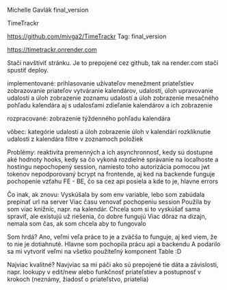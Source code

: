 Michelle Gavlák
final_version


TimeTrackr

https://github.com/mivga2/TimeTrackr
Tag: final_version

https://timetrackr.onrender.com

Stačí navštíviť stránku. Je to prepojené cez github, tak na render.com stačí spustiť deploy.


implementované:
prihlasovanie užívateľov
menežment priateľstiev
zobrazovanie priateľov
vytváranie kalendárov, udalostí, úloh
upravovanie udalostí a úloh
zobrazenie zoznamu udalostí a úloh
zobrazenie mesačného pohľadu kalendára aj s udalosťami
zdieľanie kalendárov a ich zobrazenie

rozpracované:
zobrazenie týždenného pohľadu kalendára

vôbec:
kategórie udalostí a úloh
zobrazenie úloh v kalendári
rozkliknutie udalosti z kalendára
filtre v zoznamoch položiek


Problémy:
reaktivita premenných a ich asynchronnosť, kedy sú dostupne aké hodnoty
hooks, kedy sa čo vykoná
rozdielné správanie na localhoste a hostingu
nepochopený session, namiesto toho autorizácia pomocou jwt tokenov
nepodporovaný bcrypt na frontende, aj ked na backende funguje
pochopenie vzťahu FE - BE, čo sa cez api posiela a kde to je, hlavne errors


Čo inak, ak znovu:
Vyskúšala by som env variable, lebo som zabúdala prepínať url na server
Viac času venovať pochopeniu session
Použila by som viac knižníc, napr. na kalendár. Chcela som si to vyskúšať sama spraviť, ale existujú už riešenia, čo dobre fungujú
Viac dôraz na dizajn, nemala som čas, ak som chcela aby to fungovalo

Som hrdá?
Ano, veľmi veľa práce to je a zväčša to funguje, aj ked viem, že to nie je dotiahnuté. Hlavne som pochopila prácu api a backendu
A podarilo sa mi vytvoriť veľmi na všetko použiteľný komponent Table :D

Najviac kvalitné?
Navjviac sa mi páči ako sú prepojené tie dáta a závislosti, napr. lookupy v edit/new alebo funkčnosť priateľstiev a postupnosť v krokoch (neznámy, žiadosť o priateľstvo, priatelia)